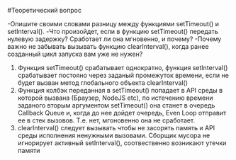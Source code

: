 #Теоретический вопрос

-Опишите своими словами разницу между функциями setTimeout() и setInterval().
-Что произойдет, если в функцию setTimeout() передать нулевую задержку? Сработает ли она мгновенно, и почему?
-Почему важно не забывать вызывать функцию clearInterval(), когда ранее созданный цикл запуска вам уже не нужен?

1. Функция setTimeout() срабатывает однократно, функция setInterval() срабатывает постояно через заданый промежуток времени, если не будет вызван метод глобального объекта clearInterval()
2. Функция колбэк переданная в setTimeout() попадает в API среды в которой вызвана (Браузер, NodeJS etc), по истечению времени заданого вторым аргументом setTimeout() она станет в очередь Callback Queue и, когда до нее дойдет очередь, Even Loop отправит ее в стек вызовов. Т.е. нет, мгоновенно она не сработает.
3. clearInterval() следует вызывать чтобы не засорять память и API среды исполнения ненужными вызовами. Сборщик мусора не игнорирует активный setInterval(), соотвественно возникают утечки памяти